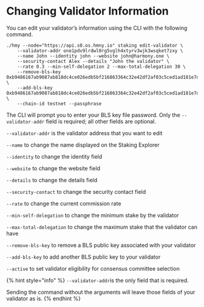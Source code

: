 # Changing Validator Information

You can edit your validator’s information using the CLI with the following command.

```text
./hmy --node="https://api.s0.os.hmny.io" staking edit-validator \
    --validator-addr one1pdv9lrdwl0rg5vglh4xtyrv3wjk3wsqket7zxy \
    --name John --identity john --website john@harmony.one \
    --security-contact Alex --details "John the validator" \
    --rate 0.3 --min-self-delegation 2 --max-total-delegation 30 \
    --remove-bls-key 0xb9486167ab9087ab818dc4ce026edb5bf216863364c32e42df2af03c5ced1ad181e7d12f0e6dd5307a73b62247608611 \
    --add-bls-key 0xb9486167ab9087ab818dc4ce026edb5bf216863364c32e42df2af03c5ced1ad181e7d12f0e6dd5307a73b62247608611 \
    --chain-id testnet --passphrase
```

The CLI will prompt you to enter your BLS key file password. Only the `--validator-addr` field is required; all other fields are optional.

`--validator-addr` is the validator address that you want to edit

`--name` to change the name displayed on the Staking Explorer

`--identity` to change the identity field

`--website` to change the website field

`--details` to change the details field

`--security-contact` to change the security contact field

`--rate` to change the current commission rate

`--min-self-delegation` to change the minimum stake by the validator

`--max-total-delegation` to change the maximum stake that the validator can have

`--remove-bls-key` to remove a BLS public key associated with your validator

`--add-bls-key` to add another BLS public key to your validator 

`--active` to set validator eligibility for consensus committee selection

{% hint style="info" %}
`--validator-addr`is the only field that is required.

Sending the command without the arguments will leave those fields of your validator as is.
{% endhint %}

